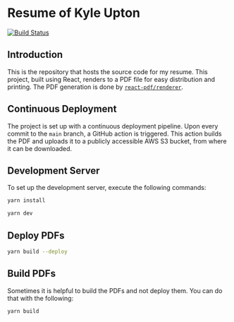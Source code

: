 # Resume of Kyle Upton

[![Build Status](https://github.com/kyleaupton/resume/actions/workflows/build.yml/badge.svg)](https://github.com/kyleaupton/resume/actions/workflows/build.yml)

## Introduction

This is the repository that hosts the source code for my resume. This project, built using React, renders to a PDF file for easy distribution and printing. The PDF generation is done by [`react-pdf/renderer`](https://www.npmjs.com/package/@react-pdf/renderer).

## Continuous Deployment

The project is set up with a continuous deployment pipeline. Upon every commit to the `main` branch, a GitHub action is triggered. This action builds the PDF and uploads it to a publicly accessible AWS S3 bucket, from where it can be downloaded.

## Development Server

To set up the development server, execute the following commands:

```bash
yarn install

yarn dev
```

## Deploy PDFs

```bash
yarn build --deploy
```

## Build PDFs

Sometimes it is helpful to build the PDFs and not deploy them. You can do that with the following:

```bash
yarn build
```
